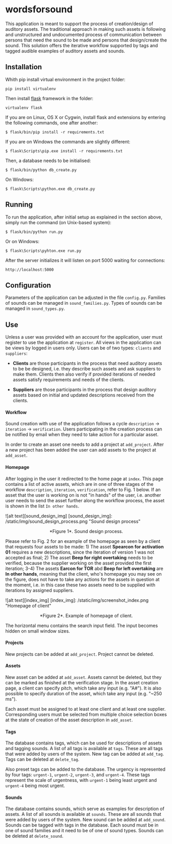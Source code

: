 wordsforsound
=========

This application is meant to support the process of creation/design of auditory assets. The traditional approach in making such assets is following and unstructured and undocumented process of communication between persons that need the sound to be made and persons that design/create the sound. This solution offers the iterative workflow supported by tags and tagged audible examples of auditory assets and sounds.

<a name="installation"></a>Installation
------------

Whith pip install virtual environment in the project folder: 
```
pip install virtualenv
```

Then install [flask](http://flask.pocoo.org/ "flask") framework in the folder:

```
virtualenv flask
```

If you are on Linux, OS X or Cygwin, install flask and extensions by entering the following commands, one after another:

```
$ flask/bin/pip install -r requirements.txt
```

If you are on Windows the commands are slightly different:

```
$ flask\Scripts\pip.exe install -r requirements.txt
```

Then, a database needs to be initialised:

```
$ flask/bin/python db_create.py
```

On Windows:

```
$ flask\Scripts\python.exe db_create.py
```

<a name="running"></a>Running
-------
To run the application, after initial setup as explained in the section above, simply run the command (on Unix-based system):

```
$ flask/bin/python run.py
```

Or on Windows:

```
$ flask\Scripts\pyhton.exe run.py
```

After the server initializes it will listen on port 5000 waiting for connections:

```
http://localhost:5000
```

<a name="configuration"></a>Configuration
-------
Parameters of the application can be adjusted in the file `config.py`. Families of sounds can be managed in `sound_families.py`. Types of sounds can be managed in `sound_types.py`.

<a name="use"></a>Use
-------
Unless a user was provided with an account for the application, user must register to use the application at `register`. All views in the application can be views by logged in users only. Users can be of two types: `clients` and `suppliers`:

* **Clients** are those participants in the process that need auditory assets to be be designed, i.e. they describe such assets and ask suppliers to make them. Clients then also verify if provided iterations of needed assets satisfy requirements and needs of the clients.

* **Suppliers** are those participants in the process that design auditory assets based on initial and updated descriptions received from the clients. 

#### Workflow
Sound creation with use of the application follows a cycle `description` -> `iteration` -> `verification`. Users participating in the creation process can be notified by email when they need to take action for a particular asset.

In order to create an asset one needs to add a project at `add_project`. After a new project has been added the user can add assets to the project at `add_asset`.

#### Homepage
After logging in the user it redirected to the home page at `index`. This page contains a list of active assets, which are in one of three stages of the workflow `description`, `iteration`, `verification`, refer to Fig. 1 below. If an asset that the user is working on is not "in hands" of the user, i.e. another user needs to send the asset further along the workflow process, the asset is shown in the list `In other hands`.

![alt text][sound_design_img]
[sound_design_img]: /static/img/sound_design_process.png "Sound design process"
<p align="center">*Figure 1*. Sound design process.</p>

Please refer to Fig. 2 for an example of the homepage as seen by a client that requests four assets to be made: 1) The asset **Spearcon for activation 01** requires a new descriptions, since the iteration of version 1 was not accepted as final; 2) The asset **Beep for right overtaking** needs to be verified, because the supplier working on the asset provided the first iteration; 3-4) The assets **Earcon for TOR** abd **Beep for left overtaking** are **In other hands**, meaning that the client, who's homepage you may see on the figure, does not have to take any actions for the assets in question at the moment, i.e. in this case these two assets need to be supplied with iterations by assigned suppliers.

![alt text][index_img]
[index_img]: /static/img/screenshot_index.png "Homepage of client"
<p align="center">*Figure 2*. Example of homepage of client.</p>

The horizontal menu contains the search input field. The input becomes hidden on small window sizes.

#### Projects
New projects can be added at `add_project`. Project cannot be deleted.

#### Assets
New asset can be added at `add_asset`. Assets cannot be deleted, but they can be marked as finished at the verification stage. In the asset creation page, a client can specify pitch, which take any input (e.g. "A#"). It is also possible to specify duration of the asset, which take any input (e.g. "~250 ms").

Each asset must be assigned to at least one client and at least one supplier. Corresponding users must be selected from multiple choice selection boxes at the state of creation of the asset description in `add_asset`.

#### Tags
The database contains tags, which can be used for descriptions of assets and tagging sounds. A list of all tags is available at `tags`. These are all tags that were added by users of the system. New tag can be added at `add_tag`. Tags can be deleted at `delete_tag`.

Also preset tags can be added to the database. The urgency is represented by four tags: `urgent-1`, `urgent-2`, `urgent-3`, and `urgent-4`. These tags represent the scale of urgentness, with `urgent-1` being least urgent and `urgent-4` being most urgent.

#### Sounds
The database contains sounds, which serve as examples for description of assets. A list of all sounds is available at `sounds`. These are all sounds that were added by users of the system. New sound can be added at `add_sound`. Sounds can be tagged with tags in the database. Each sound must be in one of sound families and it need to be of one of sound types. Sounds can be deleted at `delete_sound`.
